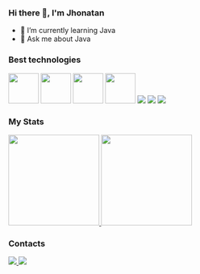 ### Hi there 👋, I'm Jhonatan
- 🌱 I’m currently learning Java
- 💬 Ask me about Java

### Best technologies
<div>
  <img src="https://cdn.jsdelivr.net/gh/devicons/devicon/icons/java/java-original-wordmark.svg" width="60"/>
  <img src="https://cdn.jsdelivr.net/gh/devicons/devicon/icons/git/git-plain-wordmark.svg" width="60"/>
  <img src="https://cdn.jsdelivr.net/gh/devicons/devicon/icons/github/github-original-wordmark.svg" width="60"/>
  <img src="https://cdn.jsdelivr.net/gh/devicons/devicon/icons/mysql/mysql-original-wordmark.svg" width="60"/>
  <img src="https://cdn.jsdelivr.net/gh/devicons/devicon@latest/icons/docker/docker-original.svg" />
  <img src="https://cdn.jsdelivr.net/gh/devicons/devicon@latest/icons/mongodb/mongodb-original.svg" />
  <img src="https://cdn.jsdelivr.net/gh/devicons/devicon@latest/icons/postgresql/postgresql-original.svg" />
  <i class="devicon-spring-original-wordmark"></i>
</div>

### My Stats

<div>
  <a href="https://github.com/Jhonatan-Rodrigues">
    <img height="180em" src="https://github-readme-stats.vercel.app/api/top-langs/?username=Jhonatan-Rodrigues&layout=compact&langs_count=7&theme=dark"/>
    <img height="180em" src="https://github-readme-stats.vercel.app/api?username=Jhonatan-Rodrigues&show_icons=true&theme=dark&include_all_commits=true&count_private=true"/>
  </a>
</div>

### Contacts

<div>
  </a>
  <a href="https://www.linkedin.com/in/jhonatan-rodrigues-48716a22b/">
    <img src="https://img.shields.io/badge/LinkedIn-0077B5?style=for-the-badge&logo=linkedin&logoColor=white" />
  </a>
  <a href="https://www.instagram.com/jhowtromundo0/">
    <img src="https://img.shields.io/badge/Instagram-E4405F?style=for-the-badge&logo=instagram&logoColor=white" />
  </a>
  </div>
